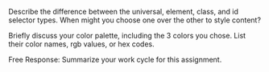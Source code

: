 Describe the difference between the universal, element, class, and id selector types. When might you choose one over the other to style content?

Briefly discuss your color palette, including the 3 colors you chose. List their color names, rgb values, or hex codes.

Free Response: Summarize your work cycle for this assignment.
